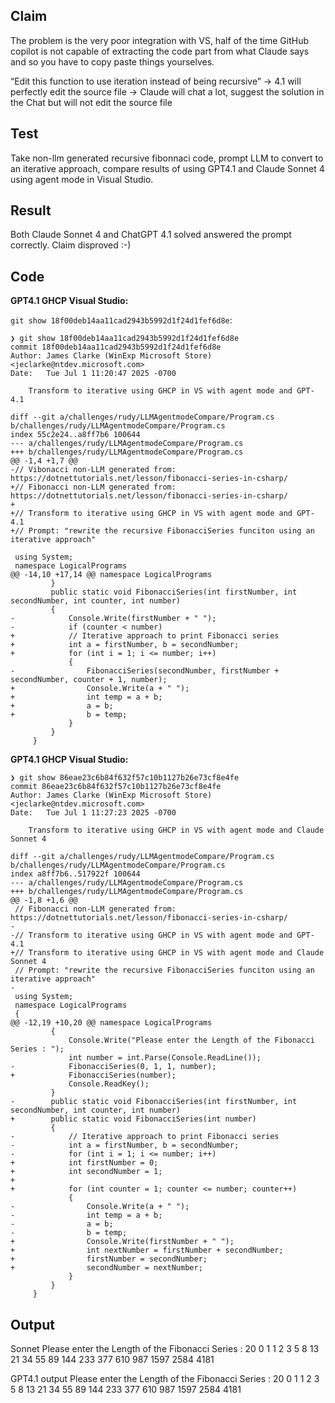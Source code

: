 ﻿## Claim
The problem is the very poor integration with VS, half of the time GitHub copilot is not capable of extracting the code part from what Claude says and so you have to copy paste things yourselves.

 “Edit this function to use iteration instead of being recursive”
-> 4.1 will perfectly edit the source file
-> Claude will chat a lot, suggest the solution in the Chat but will not edit the source file

## Test
Take non-llm generated recursive fibonnaci code, prompt LLM to convert to an iterative approach, compare results of using GPT4.1 and Claude Sonnet 4 using agent mode in Visual Studio.

## Result
Both Claude Sonnet 4 and ChatGPT 4.1 solved answered the prompt correctly.  Claim disproved :-)

## Code
**GPT4.1 GHCP Visual Studio:**

`git show 18f00deb14aa11cad2943b5992d1f24d1fef6d8e`:

```
❯ git show 18f00deb14aa11cad2943b5992d1f24d1fef6d8e
commit 18f00deb14aa11cad2943b5992d1f24d1fef6d8e
Author: James Clarke (WinExp Microsoft Store) <jeclarke@ntdev.microsoft.com>
Date:   Tue Jul 1 11:20:47 2025 -0700

    Transform to iterative using GHCP in VS with agent mode and GPT-4.1

diff --git a/challenges/rudy/LLMAgentmodeCompare/Program.cs b/challenges/rudy/LLMAgentmodeCompare/Program.cs
index 55c2e24..a8ff7b6 100644
--- a/challenges/rudy/LLMAgentmodeCompare/Program.cs
+++ b/challenges/rudy/LLMAgentmodeCompare/Program.cs
@@ -1,4 +1,7 @@
-﻿// Vibonacci non-LLM generated from: https://dotnettutorials.net/lesson/fibonacci-series-in-csharp/
+﻿// Fibonacci non-LLM generated from: https://dotnettutorials.net/lesson/fibonacci-series-in-csharp/
+
+// Transform to iterative using GHCP in VS with agent mode and GPT-4.1
+// Prompt: "rewrite the recursive FibonacciSeries funciton using an iterative approach"

 using System;
 namespace LogicalPrograms
@@ -14,10 +17,14 @@ namespace LogicalPrograms
         }
         public static void FibonacciSeries(int firstNumber, int secondNumber, int counter, int number)
         {
-            Console.Write(firstNumber + " ");
-            if (counter < number)
+            // Iterative approach to print Fibonacci series
+            int a = firstNumber, b = secondNumber;
+            for (int i = 1; i <= number; i++)
             {
-                FibonacciSeries(secondNumber, firstNumber + secondNumber, counter + 1, number);
+                Console.Write(a + " ");
+                int temp = a + b;
+                a = b;
+                b = temp;
             }
         }
     }
```


**GPT4.1 GHCP Visual Studio:**

```
❯ git show 86eae23c6b84f632f57c10b1127b26e73cf8e4fe
commit 86eae23c6b84f632f57c10b1127b26e73cf8e4fe
Author: James Clarke (WinExp Microsoft Store) <jeclarke@ntdev.microsoft.com>
Date:   Tue Jul 1 11:27:23 2025 -0700

    Transform to iterative using GHCP in VS with agent mode and Claude Sonnet 4

diff --git a/challenges/rudy/LLMAgentmodeCompare/Program.cs b/challenges/rudy/LLMAgentmodeCompare/Program.cs
index a8ff7b6..517922f 100644
--- a/challenges/rudy/LLMAgentmodeCompare/Program.cs
+++ b/challenges/rudy/LLMAgentmodeCompare/Program.cs
@@ -1,8 +1,6 @@
 ﻿// Fibonacci non-LLM generated from: https://dotnettutorials.net/lesson/fibonacci-series-in-csharp/
-
-// Transform to iterative using GHCP in VS with agent mode and GPT-4.1
+// Transform to iterative using GHCP in VS with agent mode and Claude Sonnet 4
 // Prompt: "rewrite the recursive FibonacciSeries funciton using an iterative approach"
-
 using System;
 namespace LogicalPrograms
 {
@@ -12,19 +10,20 @@ namespace LogicalPrograms
         {
             Console.Write("Please enter the Length of the Fibonacci Series : ");
             int number = int.Parse(Console.ReadLine());
-            FibonacciSeries(0, 1, 1, number);
+            FibonacciSeries(number);
             Console.ReadKey();
         }
-        public static void FibonacciSeries(int firstNumber, int secondNumber, int counter, int number)
+        public static void FibonacciSeries(int number)
         {
-            // Iterative approach to print Fibonacci series
-            int a = firstNumber, b = secondNumber;
-            for (int i = 1; i <= number; i++)
+            int firstNumber = 0;
+            int secondNumber = 1;
+
+            for (int counter = 1; counter <= number; counter++)
             {
-                Console.Write(a + " ");
-                int temp = a + b;
-                a = b;
-                b = temp;
+                Console.Write(firstNumber + " ");
+                int nextNumber = firstNumber + secondNumber;
+                firstNumber = secondNumber;
+                secondNumber = nextNumber;
             }
         }
     }
```

## Output

Sonnet
Please enter the Length of the Fibonacci Series : 20
0 1 1 2 3 5 8 13 21 34 55 89 144 233 377 610 987 1597 2584 4181

GPT4.1 output
Please enter the Length of the Fibonacci Series : 20
0 1 1 2 3 5 8 13 21 34 55 89 144 233 377 610 987 1597 2584 4181